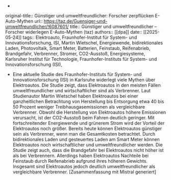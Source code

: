 -
original-title:: Günstiger und umweltfreundlicher: Forscher zerpflücken E-Auto-Mythen
url:: https://taz.de/Guensiger-und-umweltfreundlicher/!6087601/
title:: Günstiger und umweltfreundlicher – Forscher widerlegen E-Auto-Mythen (taz)
authors:: [[dpa]]
date:: [[2025-05-24]]
tags:: Elektroauto, Fraunhofer-Institut für System- und Innovationsforschung, ISI, Martin Wietschel, Energiewende, bidirektionales Laden, Photovoltaik, Smart Meter, Batterien, Feinstaub, Reifenabrieb, Brandgefahr, Verbrenner, Stromer, CO2-Ausstoß, Energiesysteme, Karlsruher Institut für Technologie, Fraunhofer-Instituts für System- und Innovationsforschung (ISI),

- Eine aktuelle Studie des Fraunhofer-Instituts für System- und Innovationsforschung (ISI) in Karlsruhe widerlegt viele Mythen über Elektroautos. Die Studie zeigt, dass Elektroautos in den meisten Fällen umweltfreundlicher und wirtschaftlicher sind als Verbrenner. Laut Studienautor Martin Wietschel haben Elektroautos bei einer ganzheitlichen Betrachtung von Herstellung bis Entsorgung etwa 40 bis 50 Prozent weniger Treibhausgasemissionen als vergleichbare Verbrenner. Obwohl die Herstellung von Elektroautos höhere Emissionen verursacht, ist der CO2-Ausstoß beim Fahren deutlich geringer. Mit fortschreitender Energiewende und grünerem Strom wird der Vorteil der Elektroautos noch größer. Bereits heute können Elektroautos günstiger sein als Verbrenner, wenn man die Gesamtkosten betrachtet. Durch bidirektionales Laden und gesteuertes Laden am Smart Meter können Elektroautos noch wirtschaftlicher und umweltfreundlicher werden. Die Studie zeigt auch, dass die Brandgefahr bei Elektroautos nicht höher ist als bei Verbrennern. Allerdings haben Elektroautos Nachteile bei Feinstaub durch Reifenabrieb aufgrund ihres höheren Gewichts. Insgesamt sind Elektroautos jedoch deutlich umweltfreundlicher als vergleichbare Verbrenner.
  [Zusammenfassung mit Mistral generiert]